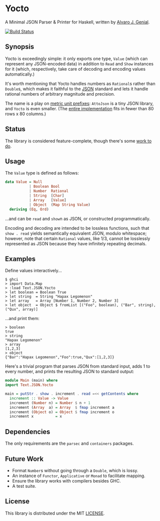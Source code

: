 Yocto
=====

A Minimal JSON Parser & Printer for Haskell, written by [Alvaro J. Genial](http://alva.ro).

[![Build Status](https://travis-ci.org/ajg/yocto.png?branch=master)](https://travis-ci.org/ajg/yocto)

Synopsis
--------

Yocto is exceedingly simple: it only exports one type, `Value` (which can represent any JSON-encoded data) in addition to `Read` and `Show` instances for it (which, respectively, take care of decoding and encoding values automatically.)

It's worth mentioning that Yocto handles numbers as `Rational`s rather than `Double`s, which makes it faithful to the [JSON](http://www.json.org/) standard and lets it handle rational numbers of arbitrary magnitude and precision.

The name is a play on [metric unit prefixes](http://en.wikipedia.org/wiki/Metric_prefix): `AttoJson` is a tiny JSON library, and `Yocto` is even smaller. (The [entire implementation](./Text/JSON/Yocto.hs) fits in fewer than 80 rows x 80 columns.)

Status
------

The library is considered feature-complete, though there's some [work to do](#future-work).

Usage
-----

The `Value` type is defined as follows:

```haskell
data Value = Null
           | Boolean Bool
           | Number  Rational
           | String  [Char]
           | Array   [Value]
           | Object  (Map String Value)
  deriving (Eq, Ord)
```

...and can be `read` and `show`n as JSON, or constructed programmatically.

Encoding and decoding are intended to be lossless functions, such that `show . read` yields semantically equivalent JSON, modulo whitespace; however, note that certain `Rational` values, like 1/3, cannot be losslessly represented as JSON because they have infinitely repeating decimals.

Examples
--------

Define values interactively...

```
$ ghci
> import Data.Map
> :load Text.JSON.Yocto
> let boolean = Boolean True
> let string  = String "Hapax Legomenon"
> let array   = Array [Number 1, Number 2, Number 3]
> let object  = Object $ fromList [("Foo", boolean), ("Bar", string), ("Qux", array)]
```

...and print them:

```
> boolean
true
> string
"Hapax Legomenon"
> array
[1,2,3]
> object
{"Bar":"Hapax Legomenon","Foo":true,"Qux":[1,2,3]}
```

Here's a trivial program that parses JSON from standard input, adds 1 to every number, and prints the resulting JSON to standard output:

```haskell
module Main (main) where
import Text.JSON.Yocto

main = putStr . show . increment . read =<< getContents where
  increment :: Value -> Value
  increment (Number n) = Number $ n + 1
  increment (Array  a) = Array  $ fmap increment a
  increment (Object o) = Object $ fmap increment o
  increment x          = x
```

Dependencies
------------

The only requirements are the `parsec` and `containers` packages.

Future Work
-----------

 - Format `Number`s without going through a `Double`, which is lossy.
 - An instance of `Functor`, `Applicative` or `Monad` to facilitate mapping.
 - Ensure the library works with compilers besides GHC.
 - A test suite.

License
-------

This library is distributed under the MIT [LICENSE](./LICENSE).
